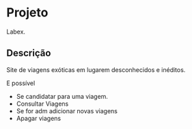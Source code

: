 
# Projeto

Labex.

## Descrição
Site de viagens exóticas em lugarem desconhecidos e inéditos.

E possível
- Se candidatar para uma viagem.
- Consultar Viagens
- Se for adm adicionar novas viagens
- Apagar viagens

